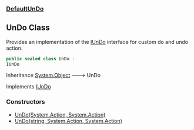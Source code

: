 ### [DefaultUnDo](./DefaultUnDo.md 'DefaultUnDo')
## UnDo Class
Provides an implementation of the [IUnDo](./DefaultUnDo-IUnDo.md 'DefaultUnDo.IUnDo') interface for custom do and undo action.  
```csharp
public sealed class UnDo :
IUnDo
```
Inheritance [System.Object](https://docs.microsoft.com/en-us/dotnet/api/System.Object 'System.Object') &#129106; UnDo  

Implements [IUnDo](./DefaultUnDo-IUnDo.md 'DefaultUnDo.IUnDo')  
### Constructors
- [UnDo(System.Action, System.Action)](./DefaultUnDo-UnDo-UnDo(System-Action_System-Action).md 'DefaultUnDo.UnDo.UnDo(System.Action, System.Action)')
- [UnDo(string, System.Action, System.Action)](./DefaultUnDo-UnDo-UnDo(string_System-Action_System-Action).md 'DefaultUnDo.UnDo.UnDo(string, System.Action, System.Action)')
